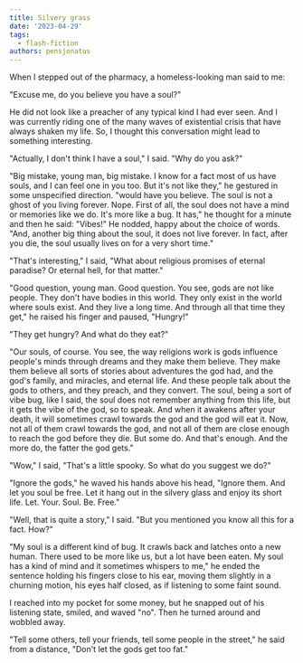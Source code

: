 ```yaml
---
title: Silvery grass
date: '2023-04-29'
tags:
  - flash-fiction
authors: pensjonatus
---
```


When I stepped out of the pharmacy, a homeless-looking man said to me:

<!-- truncate -->

"Excuse me, do you believe you have a soul?"

He did not look like a preacher of any typical kind I had ever seen. And I was
currently riding one of the many waves of existential crisis that have always
shaken my life. So, I thought this conversation might lead to something
interesting.

"Actually, I don't think I have a soul," I said. "Why do you ask?"

"Big mistake, young man, big mistake. I know for a fact most of us have souls,
and I can feel one in you too. But it's not like they," he gestured in some
unspecified direction. "would have you believe. The soul is not a ghost of you
living forever. Nope. First of all, the soul does not have a mind or memories
like we do. It's more like a bug. It has," he thought for a minute and then he
said: "Vibes!" He nodded, happy about the choice of words. "And, another big
thing about the soul, it does not live forever. In fact, after you die, the soul
usually lives on for a very short time."

"That's interesting," I said, "What about religious promises of eternal
paradise? Or eternal hell, for that matter."

"Good question, young man. Good question. You see, gods are not like people.
They don't have bodies in this world. They only exist in the world where souls
exist. And they live a long time. And through all that time they get," he raised
his finger and paused, "Hungry!"

"They get hungry? And what do they eat?"

"Our souls, of course. You see, the way religions work is gods influence
people's minds through dreams and they make them believe. They make them believe
all sorts of stories about adventures the god had, and the god's family, and
miracles, and eternal life. And these people talk about the gods to others, and
they preach, and they convert. The soul, being a sort of vibe bug, like I said,
the soul does not remember anything from this life, but it gets the vibe of the
god, so to speak. And when it awakens after your death, it will sometimes crawl
towards the god and the god will eat it. Now, not all of them crawl towards the
god, and not all of them are close enough to reach the god before they die. But
some do. And that's enough. And the more do, the fatter the god gets."

"Wow," I said, "That's a little spooky. So what do you suggest we do?"

"Ignore the gods," he waved his hands above his head, "Ignore them. And let you
soul be free. Let it hang out in the silvery glass and enjoy its short life.
Let. Your. Soul. Be. Free."

"Well, that is quite a story," I said. "But you mentioned you know all this for
a fact. How?"

"My soul is a different kind of bug. It crawls back and latches onto a new
human. There used to be more like us, but a lot have been eaten. My soul has a
kind of mind and it sometimes whispers to me," he ended the sentence holding his
fingers close to his ear, moving them slightly in a churning motion, his eyes
half closed, as if listening to some faint sound.

I reached into my pocket for some money, but he snapped out of his listening
state, smiled, and waved "no". Then he turned around and wobbled away.

"Tell some others, tell your friends, tell some people in the street," he said
from a distance, "Don't let the gods get too fat."
